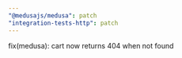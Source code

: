 ```yaml
---
"@medusajs/medusa": patch
"integration-tests-http": patch
---
```


fix(medusa): cart now returns 404 when not found
